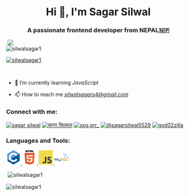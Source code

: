 <h1 align="center">Hi 👋, I'm Sagar Silwal</h1>
<h3 align="center">A passionate frontend developer from NEPAL🇳🇵</h3>
<img  align="right" width="500px" src="https://www.google.com/url?sa=i&url=https%3A%2F%2Fwww.behance.net%2Fgallery%2F161921919%2FPortrait-animated-gif&psig=AOvVaw0qhiE1W2tpzwnNPJwjnxIT&ust=1705760483538000&source=images&cd=vfe&opi=89978449&ved=0CBIQjRxqFwoTCKjW3JPT6YMDFQAAAAAdAAAAABA8">

<p align="left"> <img src="https://komarev.com/ghpvc/?username=silwalsagar1&label=Profile%20views&color=0e75b6&style=flat" alt="silwalsagar1" /> </p>

<p align="left"> <a href="https://github.com/ryo-ma/github-profile-trophy"><img src="https://github-profile-trophy.vercel.app/?username=silwalsagar1" alt="silwalsagar1" /></a> </p>

<p align="left"> <a href="https://twitter.com/" target="blank"><img src="https://img.shields.io/twitter/follow/?logo=twitter&style=for-the-badge" alt="" /></a> </p>

- 🌱 I’m currently learning *JavaScript*

- 📫 How to reach me *silwalsagars4@gmail.com*

<h3 align="left">Connect with me:</h3>
<p align="left">
<a href="https://linkedin.com/in/sagar silwal" target="blank"><img align="center" src="https://raw.githubusercontent.com/rahuldkjain/github-profile-readme-generator/master/src/images/icons/Social/linked-in-alt.svg" alt="sagar silwal" height="30" width="40" /></a>
<a href="https://fb.com/सागर सिल्वाल" target="blank"><img align="center" src="https://raw.githubusercontent.com/rahuldkjain/github-profile-readme-generator/master/src/images/icons/Social/facebook.svg" alt="सागर सिल्वाल" height="30" width="40" /></a>
<a href="https://instagram.com/ssg.grr_" target="blank"><img align="center" src="https://raw.githubusercontent.com/rahuldkjain/github-profile-readme-generator/master/src/images/icons/Social/instagram.svg" alt="ssg.grr_" height="30" width="40" /></a>
<a href="https://www.youtube.com/c/@sagarsilwal5529" target="blank"><img align="center" src="https://raw.githubusercontent.com/rahuldkjain/github-profile-readme-generator/master/src/images/icons/Social/youtube.svg" alt="@sagarsilwal5529" height="30" width="40" /></a>
<a href="https://discord.gg/god02zilla" target="blank"><img align="center" src="https://raw.githubusercontent.com/rahuldkjain/github-profile-readme-generator/master/src/images/icons/Social/discord.svg" alt="god02zilla" height="30" width="40" /></a>
</p>

<h3 align="left">Languages and Tools:</h3>
<p align="left"> <a href="https://www.cprogramming.com/" target="_blank" rel="noreferrer"> <img src="https://raw.githubusercontent.com/devicons/devicon/master/icons/c/c-original.svg" alt="c" width="40" height="40"/> </a> <a href="https://www.w3.org/html/" target="_blank" rel="noreferrer"> <img src="https://raw.githubusercontent.com/devicons/devicon/master/icons/html5/html5-original-wordmark.svg" alt="html5" width="40" height="40"/> </a> <a href="https://developer.mozilla.org/en-US/docs/Web/JavaScript" target="_blank" rel="noreferrer"> <img src="https://raw.githubusercontent.com/devicons/devicon/master/icons/javascript/javascript-original.svg" alt="javascript" width="40" height="40"/> </a> <a href="https://www.mysql.com/" target="_blank" rel="noreferrer"> <img src="https://raw.githubusercontent.com/devicons/devicon/master/icons/mysql/mysql-original-wordmark.svg" alt="mysql" width="40" height="40"/> </a> </p>

<p>&nbsp;<img align="center" src="https://github-readme-stats.vercel.app/api?username=silwalsagar1&show_icons=true&locale=en" alt="silwalsagar1" /></p>

<p><img align="center" src="https://github-readme-streak-stats.herokuapp.com/?user=silwalsagar1&" alt="silwalsagar1" /></p>

